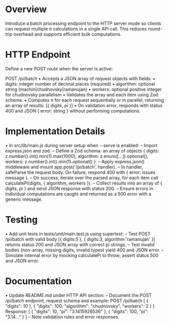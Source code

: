 # Overview

Introduce a batch processing endpoint to the HTTP server mode so clients can request multiple π calculations in a single API call. This reduces round-trip overhead and supports efficient bulk computations.

# HTTP Endpoint

Define a new POST route when the server is active:

POST /pi/batch
  • Accepts a JSON array of request objects with fields:
      • digits: integer number of decimal places (required)
      • algorithm: optional string (machin|chudnovsky|ramanujan)
      • workers: optional positive integer for chudnovsky parallelism
  • Validates the array and each item using Zod schema.
  • Computes π for each request sequentially or in parallel, returning an array of results:
      [{ digits, pi }]
  • On validation error, responds with status 400 and JSON { error: string } without performing computations.

# Implementation Details

• In src/lib/main.js during server setup when --serve is enabled:
  – Import express.json and zod.
  – Define a Zod schema: an array of objects { digits: z.number().int().min(1).max(1000), algorithm: z.enum([...]).optional(), workers: z.number().int().min(1).optional() }.
  – Apply express.json() middleware and mount app.post('/pi/batch', handler).
  – In handler, safeParse the request body. On failure, respond 400 with { error: issues message }.
  – On success, iterate over the parsed array, for each item call calculatePi(digits, { algorithm, workers }).
  – Collect results into an array of { digits, pi } and send JSON response with status 200.
  – Ensure errors in individual computations are caught and returned as a 500 error with a generic message.

# Testing

• Add unit tests in tests/unit/main.test.js using supertest:
  – Test POST /pi/batch with valid body [{ digits:5 }, { digits:3, algorithm:'ramanujan' }] returns status 200 and JSON array with correct pi strings.
  – Test invalid bodies (non-array, missing digits, invalid types) yield 400 and JSON error.
  – Simulate internal error by mocking calculatePi to throw; assert status 500 and JSON error.

# Documentation

• Update README.md under HTTP API section:
  – Document the POST /pi/batch endpoint, request schema and example:
      POST /pi/batch
      [ { "digits": 10 }, { "digits": 100, "algorithm": "chudnovsky", "workers": 2 } ]
      Response:
      [ { "digits": 10, "pi": "3.1415926536" }, { "digits": 100, "pi": "3.14..." } ]
  – Note validation rules and error responses.